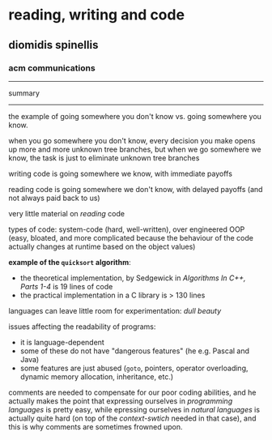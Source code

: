 # reading, writing and code
## diomidis spinellis
### acm communications

---
summary

---

the example of going somewhere you don't know vs. going somewhere you know.

when you go somewhere you don't know, every decision you make opens up more and more unknown tree branches, but when we go somewhere we know, the task is just to eliminate unknown tree branches


writing code is going somewhere we know, with immediate payoffs

reading code is going somewhere we don't know, with delayed payoffs (and not always paid back to us)


very little material on *reading* code

types of code: system-code (hard, well-written), over engineered OOP (easy, bloated, and more complicated because the behaviour of the code actually changes at runtime based on the object values)


**example of the `quicksort` algorithm**:
- the theoretical implementation, by Sedgewick in *Algorithms In C++, Parts 1-4* is 19 lines of code
- the practical implementation in a C library is > 130 lines



languages can leave little room for experimentation: *dull beauty*

issues affecting the readability of programs:
- it is language-dependent
- some of these do not have "dangerous features" (he e.g. Pascal and Java)
- some features are just abused (`goto`, pointers, operator overloading, dynamic memory allocation, inheritance, etc.)


comments are needed to compensate for our poor coding abilities, and he actually makes the point that expressing ourselves in *programming languages* is pretty easy, while epressing ourselves in *natural languages* is actually quite hard (on top of the *context-swtich* needed in that case), and this is why comments are sometimes frowned upon. 